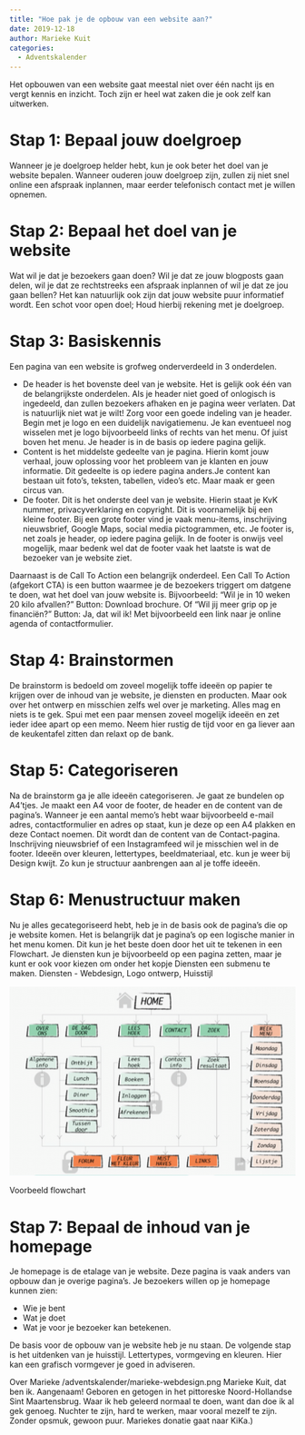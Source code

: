 ```yaml
---
title: "Hoe pak je de opbouw van een website aan?"
date: 2019-12-18
author: Marieke Kuit
categories: 
  - Adventskalender
---
```

Het opbouwen van een website gaat meestal niet over één nacht ijs en vergt kennis en inzicht. Toch zijn er heel wat zaken die je ook zelf kan uitwerken.

# Stap 1: Bepaal jouw doelgroep

Wanneer je je doelgroep helder hebt, kun je ook beter het doel van je website bepalen. Wanneer ouderen jouw doelgroep zijn, zullen zij niet snel online een afspraak inplannen, maar eerder telefonisch contact met je willen opnemen.

# Stap 2: Bepaal het doel van je website

Wat wil je dat je bezoekers gaan doen? Wil je dat ze jouw blogposts gaan delen, wil je dat ze rechtstreeks een afspraak inplannen of wil je dat ze jou gaan bellen? Het kan natuurlijk ook zijn dat jouw website puur informatief wordt. Een schot voor open doel; Houd hierbij rekening met je doelgroep.

# Stap 3: Basiskennis

Een pagina van een website is grofweg onderverdeeld in 3 onderdelen.

* De header is het bovenste deel van je website. Het is gelijk ook één van de belangrijkste onderdelen. Als je header niet goed of onlogisch is ingedeeld, dan zullen bezoekers afhaken en je pagina weer verlaten. Dat is natuurlijk niet wat je wilt! Zorg voor een goede indeling van je header. Begin met je logo en een duidelijk navigatiemenu. Je kan eventueel nog wisselen met je logo bijvoorbeeld links of rechts van het menu. Of juist boven het menu. Je header is in de basis op iedere pagina gelijk.
* Content is het middelste gedeelte van je pagina. Hierin komt jouw verhaal, jouw oplossing voor het probleem van je klanten en jouw informatie. Dit gedeelte is op iedere pagina anders.Je content kan bestaan uit foto’s, teksten, tabellen, video’s etc. Maar maak er geen circus van.
* De footer. Dit is het onderste deel van je website. Hierin staat je KvK nummer, privacyverklaring en copyright. Dit is voornamelijk bij een kleine footer. Bij een grote footer vind je vaak menu-items, inschrijving nieuwsbrief, Google Maps, social media pictogrammen, etc. Je footer is, net zoals je header, op iedere pagina gelijk. In de footer is onwijs veel mogelijk, maar bedenk wel dat de footer vaak het laatste is wat de bezoeker van je website ziet. 

Daarnaast is de Call To Action een belangrijk onderdeel. Een Call To Action (afgekort CTA) is een button waarmee je de bezoekers triggert om datgene te doen, wat het doel van jouw website is. Bijvoorbeeld: “Wil je in 10 weken 20 kilo afvallen?” Button: Download brochure. Of “Wil jij meer grip op je financiën?” Button: Ja, dat wil ik! Met bijvoorbeeld een link naar je online agenda of contactformulier.

# Stap 4: Brainstormen

De brainstorm is bedoeld om zoveel mogelijk toffe ideeën op papier te krijgen over de inhoud van je website, je diensten en producten. Maar ook over het ontwerp en misschien zelfs wel over je marketing. Alles mag en niets is te gek.
Spui met een paar mensen zoveel mogelijk ideeën en zet ieder idee apart op een memo. Neem hier rustig de tijd voor en ga liever aan de keukentafel zitten dan relaxt op de bank.

# Stap 5: Categoriseren

Na de brainstorm ga je alle ideeën categoriseren. Je gaat ze bundelen op A4’tjes. Je maakt een A4 voor de footer, de header en de content van de pagina’s. Wanneer je een aantal memo’s hebt waar bijvoorbeeld e-mail adres, contactformulier en adres op staat, kun je deze op een A4 plakken en deze Contact noemen. Dit wordt dan de content van de Contact-pagina. Inschrijving nieuwsbrief of een Instagramfeed wil je misschien wel in de footer. Ideeën over kleuren, lettertypes, beeldmateriaal, etc. kun je weer bij Design kwijt. Zo kun je structuur aanbrengen aan al je toffe ideeën.

# Stap 6: Menustructuur maken

Nu je alles gecategoriseerd hebt, heb je in de basis ook de pagina’s die op je website komen. Het is belangrijk dat je pagina’s op een logische manier in het menu komen. Dit kun je het beste doen door het uit te tekenen in een Flowchart.
Je diensten kun je bijvoorbeeld op een pagina zetten, maar je kunt er ook voor kiezen om onder het kopje Diensten een submenu te maken. Diensten - Webdesign, Logo ontwerp, Huisstijl

![Voorbeeld van een flowchart](/_img/adventskalender/marieke-webdesign-flowchart.png)

<p class="note">
Voorbeeld flowchart
</p>

# Stap 7: Bepaal de inhoud van je homepage

Je homepage is de etalage van je website. Deze pagina is vaak anders van opbouw dan je overige pagina’s. Je bezoekers willen op je homepage kunnen zien:

* Wie je bent
* Wat je doet
* Wat je voor je bezoeker kan betekenen.

De basis voor de opbouw van je website heb je nu staan. De volgende stap is het uitdenken van je huisstijl. Lettertypes, vormgeving en kleuren. Hier kan een grafisch vormgever je goed in adviseren.

Over Marieke
/adventskalender/marieke-webdesign.png
Marieke Kuit, dat ben ik. Aangenaam! Geboren en getogen in het pittoreske Noord-Hollandse Sint Maartensbrug. Waar ik heb geleerd normaal te doen, want dan doe ik al gek genoeg. Nuchter te zijn, hard te werken, maar vooral mezelf te zijn. Zonder opsmuk, gewoon puur.
Mariekes donatie gaat naar KiKa.)
